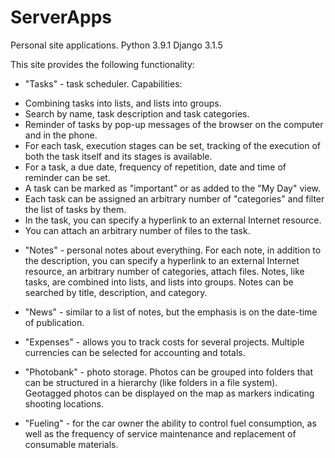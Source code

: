 # ServerApps
Personal site applications.
Python 3.9.1
Django 3.1.5

This site provides the following functionality:

* "Tasks" - task scheduler. Capabilities:
- Combining tasks into lists, and lists into groups.
- Search by name, task description and task categories.
- Reminder of tasks by pop-up messages of the browser on the computer and in the phone.
- For each task, execution stages can be set, tracking of the execution of both the task itself and its stages is available.
- For a task, a due date, frequency of repetition, date and time of reminder can be set.
- A task can be marked as "important" or as added to the "My Day" view.
- Each task can be assigned an arbitrary number of "categories" and filter the list of tasks by them.
- In the task, you can specify a hyperlink to an external Internet resource.
- You can attach an arbitrary number of files to the task.

* "Notes" - personal notes about everything. For each note, in addition to the description, you can specify a hyperlink to an external Internet resource, an arbitrary number of categories, attach files. Notes, like tasks, are combined into lists, and lists into groups. Notes can be searched by title, description, and category.

* "News" - similar to a list of notes, but the emphasis is on the date-time of publication.

* "Expenses" - allows you to track costs for several projects. Multiple currencies can be selected for accounting and totals.

* "Photobank" - photo storage. Photos can be grouped into folders that can be structured in a hierarchy (like folders in a file system). Geotagged photos can be displayed on the map as markers indicating shooting locations.

* "Fueling" - for the car owner the ability to control fuel consumption, as well as the frequency of service maintenance and replacement of consumable materials.
